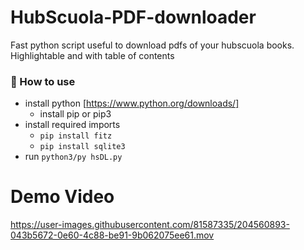 # HubScuola-PDF-downloader
Fast python script useful to download pdfs of your hubscuola books. Highlightable and with table of contents

### 📝 How to use
- install python [https://www.python.org/downloads/]
   - install pip or pip3
- install required imports
   - `pip install fitz`
   - `pip install sqlite3`
- run `python3/py hsDL.py`
# Demo Video
https://user-images.githubusercontent.com/81587335/204560893-043b5672-0e60-4c88-be91-9b062075ee61.mov

